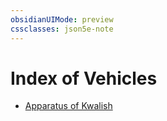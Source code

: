 ```yaml
---
obsidianUIMode: preview
cssclasses: json5e-note
---
```

# Index of Vehicles

- [Apparatus of Kwalish](apparatus-of-kwalish-xdmg.md)
